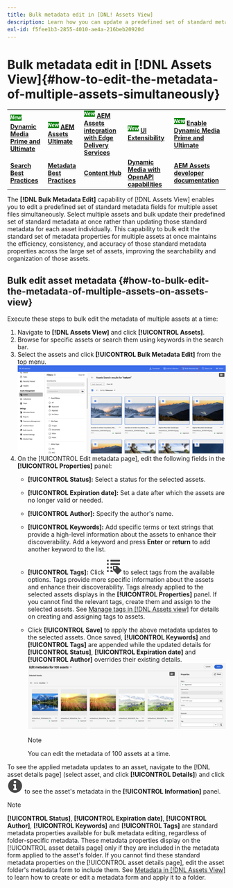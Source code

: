 ```yaml
---
title: Bulk metadata edit in [DNL! Assets View]
description: Learn how you can update a predefined set of standard metadata fields for multiple assets available on the [DNL! Assets View] simultaneously.
exl-id: f5fee1b3-2855-4010-ae4a-216beb20920d
---
```

# Bulk metadata edit in [!DNL Assets View]{#how-to-edit-the-metadata-of-multiple-assets-simultaneously}

<table>
    <tr>
        <td>
            <sup style= "background-color:#008000; color:#FFFFFF; font-weight:bold"><i>New</i></sup> <a href="/help/assets/dynamic-media/dm-prime-ultimate.md"><b>Dynamic Media Prime and Ultimate</b></a>
        </td>
        <td>
            <sup style= "background-color:#008000; color:#FFFFFF; font-weight:bold"><i>New</i></sup> <a href="/help/assets/assets-ultimate-overview.md"><b>AEM Assets Ultimate</b></a>
        </td>
        <td>
            <sup style= "background-color:#008000; color:#FFFFFF; font-weight:bold"><i>New</i></sup> <a href="/help/assets/integrate-aem-assets-edge-delivery-services.md"><b>AEM Assets integration with Edge Delivery Services</b></a>
        </td>
        <td>
            <sup style= "background-color:#008000; color:#FFFFFF; font-weight:bold"><i>New</i></sup> <a href="/help/assets/aem-assets-view-ui-extensibility.md"><b>UI Extensibility</b></a>
        </td>
          <td>
            <sup style= "background-color:#008000; color:#FFFFFF; font-weight:bold"><i>New</i></sup> <a href="/help/assets/dynamic-media/enable-dynamic-media-prime-and-ultimate.md"><b>Enable Dynamic Media Prime and Ultimate</b></a>
        </td>
    </tr>
    <tr>
        <td>
            <a href="/help/assets/search-best-practices.md"><b>Search Best Practices</b></a>
        </td>
        <td>
            <a href="/help/assets/metadata-best-practices.md"><b>Metadata Best Practices</b></a>
        </td>
        <td>
            <a href="/help/assets/product-overview.md"><b>Content Hub</b></a>
        </td>
        <td>
            <a href="/help/assets/dynamic-media-open-apis-overview.md"><b>Dynamic Media with OpenAPI capabilities</b></a>
        </td>
        <td>
            <a href="https://developer.adobe.com/experience-cloud/experience-manager-apis/"><b>AEM Assets developer documentation</b></a>
        </td>
    </tr>
</table>

The **[!DNL Bulk Metadata Edit]** capability of [!DNL Assets View] enables you to edit a predefined set of standard metadata fields for multiple asset files simultaneously. Select multiple assets and bulk update their predefined set of standard metadata at once rather than updating those standard metadata for each asset individually. This capability to bulk edit the standard set of metadata properties for multiple assets at once maintains the efficiency, consistency, and accuracy of those standard metadata properties across the large set of assets, improving the searchability and organization of those assets.  

## Bulk edit asset metadata {#how-to-bulk-edit-the-metadata-of-multiple-assets-on-assets-view}

Execute these steps to bulk edit the metadata of multiple assets at a time:

1. Navigate to **[!DNL Assets View]** and click **[!UICONTROL Assets]**.
1. Browse for specific assets or search them using keywords in the search bar.   
1. Select the assets and click **[!UICONTROL Bulk Metadata Edit]** from the top menu. 
![bulk-metadata-edit](/help/assets/assets/bulk-metadata-edit1.png)
1. On the [!UICONTROL Edit metadata page], edit the following fields in the **[!UICONTROL Properties]** panel: 
    * **[!UICONTROL Status]:** Select a status for the selected assets.
    * **[!UICONTROL Expiration date]:** Set a date after which the assets are no longer valid or needed. 
    * **[!UICONTROL Author]:** Specify the author's name.
    * **[!UICONTROL Keywords]:** Add specific terms or text strings that provide a high-level information about the assets to enhance their discoverability. Add a keyword and press **Enter** or **return** to add another keyword to the list.
    * **[!UICONTROL Tags]:** Click ![tags icon](/help/assets/assets/tags-icon.svg) to select tags from the available options. Tags provide more specific information about the assets and enhance their discoverability. Tags already applied to the selected assets displays in the **[!UICONTROL Properties]** panel. If you cannot find the relevant tags, create them and assign to the selected assets. See [Manage tags in [!DNL Assets view]](/help/assets/tagging-management-assets-view.md) for details on creating and assigning tags to assets.
    * Click **[!UICONTROL Save]** to apply the above metadata updates to the selected assets. Once saved, **[!UICONTROL Keywords]** and **[!UICONTROL Tags]** are appended while the updated details for **[!UICONTROL Status]**, **[!UICONTROL Expiration date]** and **[!UICONTROL Author]** overrides their existing details. 
    ![save-bulk-metadata-edit-properties](/help/assets/assets/save-bulk-metadata-edit-properties2.png)

        >[!NOTE]
        >
        >You can edit the metadata of 100 assets at a time.

To see the applied metadata updates to an asset, navigate to the [!DNL asset details page] (select asset, and click **[!UICONTROL Details]**) and click ![](/help/assets/assets/info-icon-solid-black.svg) to see the asset's metadata in the **[!UICONTROL Information]** panel. 

>[!NOTE]
>
>**[!UICONTROL Status]**, **[!UICONTROL Expiration date]**, **[!UICONTROL Author]**, **[!UICONTROL Keywords]** and **[!UICONTROL Tags]** are standard metadata properties available for bulk metadata editing, regardless of folder-specific metadata. These metadata properties display on the [!UICONTROL asset details page] only if they are included in the metadata form applied to the asset's folder. If you cannot find these standard metadata properties on the [!UICONTROL asset details page], edit the asset folder's metadata form to include them. See [Metadata in [!DNL Assets View]](/help/assets/metadata-assets-view.md) to learn how to create or edit a metadata form and apply it to a folder.
